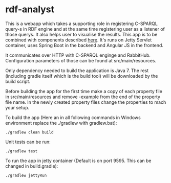 # rdf-analyst

This is a webapp which takes a supporting role in registering C-SPARQL query-s in RDF engine and at the same time registering user as a listener of those querys. It also helps user to visualise the results.
This app is to be combined with components described [here](https://github.com/a71993/csparqlpush).
It's runs on Jetty Servlet container, uses Spring Boot in the backend and Angular JS in the frontend.

It communicates over HTTP with C-SPARQL enginge and RabbitHub. Configuration parameters of those can be found at src/main/resources.

Only dependency needed to build the application is Java 7. The rest (including gradle itself which is the build tool) will be downloaded by the build script.

Before building the app for the first time make a copy of each property file in src/main/resources and remove -example from the end of the property file name. In the newly created property files change the properties to mach your setup.

To build the app (Here an in all following commands in Windows environment replace the ./gradlew with gradlew.bat):

`./gradlew clean build`

Unit tests can be run:

`./gradlew test`

To run the app in jetty container (Default is on port 9595. This can be changed in build.gradle):

`./gradlew jettyRun`